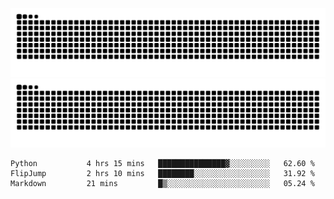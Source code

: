 ![Snake Animation](https://raw.githubusercontent.com/tomhea/tomhea/output/github-contribution-grid-snake-dark.svg#gh-dark-mode-only)
![Snake Animation](https://raw.githubusercontent.com/tomhea/tomhea/output/github-contribution-grid-snake.svg#gh-light-mode-only)

<p></p>

<!--START_SECTION:waka-->

```text
Python           4 hrs 15 mins   ███████████████▓░░░░░░░░░   62.60 %
FlipJump         2 hrs 10 mins   ████████░░░░░░░░░░░░░░░░░   31.92 %
Markdown         21 mins         █▒░░░░░░░░░░░░░░░░░░░░░░░   05.24 %
```

<!--END_SECTION:waka-->
